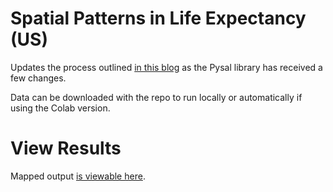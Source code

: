 ﻿# Spatial Patterns in Life Expectancy (US)

Updates the process outlined [in this blog](https://www.azavea.com/blog/2019/05/02/analyzing-life-expectancy-in-python/) as the Pysal library has received a few changes.

Data can be downloaded with the repo to run locally or automatically if using the Colab version.  

# View Results
Mapped output [is viewable here](https://cdrowley.github.io/life-expectancy-contrasts/data/output.html).

